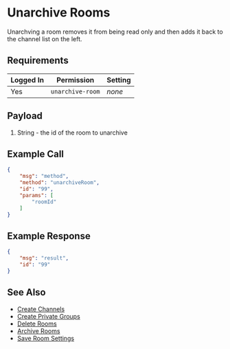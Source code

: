 # Unarchive Rooms
Unarchving a room removes it from being read only and then adds it back to the channel list on the left.

## Requirements
| Logged In | Permission | Setting |
| --- | --- | --- |
| Yes | `unarchive-room` | _none_ |

## Payload
1. String - the id of the room to unarchive

## Example Call

```json
{
    "msg": "method",
    "method": "unarchiveRoom",
    "id": "99",
    "params": [
        "roomId"
    ]
}
```

## Example Response

```json
{
    "msg": "result",
    "id": "99"
}
```

## See Also
* [Create Channels][1]
* [Create Private Groups][2]
* [Delete Rooms][3]
* [Archive Rooms][4]
* [Save Room Settings][5]

[1]:../create-channels
[2]:../Create-private-groups
[3]:../delete-rooms
[4]:../archive-rooms
[5]:../save-room-settings
